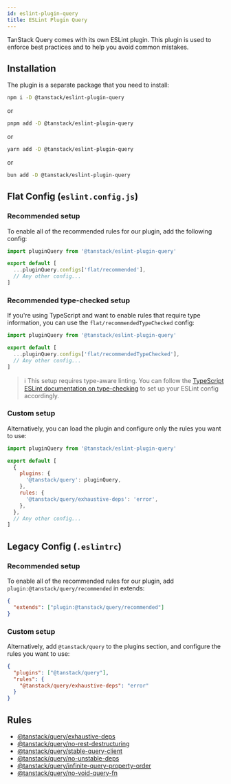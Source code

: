 ```yaml
---
id: eslint-plugin-query
title: ESLint Plugin Query
---
```


TanStack Query comes with its own ESLint plugin. This plugin is used to enforce best practices and to help you avoid common mistakes.

## Installation

The plugin is a separate package that you need to install:

```bash
npm i -D @tanstack/eslint-plugin-query
```

or

```bash
pnpm add -D @tanstack/eslint-plugin-query
```

or

```bash
yarn add -D @tanstack/eslint-plugin-query
```

or

```bash
bun add -D @tanstack/eslint-plugin-query
```

## Flat Config (`eslint.config.js`)

### Recommended setup

To enable all of the recommended rules for our plugin, add the following config:

```js
import pluginQuery from '@tanstack/eslint-plugin-query'

export default [
  ...pluginQuery.configs['flat/recommended'],
  // Any other config...
]
```

### Recommended type-checked setup

If you're using TypeScript and want to enable rules that require type information, you can use the `flat/recommendedTypeChecked` config:

```js
import pluginQuery from '@tanstack/eslint-plugin-query'

export default [
  ...pluginQuery.configs['flat/recommendedTypeChecked'],
  // Any other config...
]
```

> ℹ️ This setup requires type-aware linting. You can follow the [TypeScript ESLint documentation on type-checking](https://typescript-eslint.io/linting/typed-linting/) to set up your ESLint config accordingly.

### Custom setup

Alternatively, you can load the plugin and configure only the rules you want to use:

```js
import pluginQuery from '@tanstack/eslint-plugin-query'

export default [
  {
    plugins: {
      '@tanstack/query': pluginQuery,
    },
    rules: {
      '@tanstack/query/exhaustive-deps': 'error',
    },
  },
  // Any other config...
]
```

## Legacy Config (`.eslintrc`)

### Recommended setup

To enable all of the recommended rules for our plugin, add `plugin:@tanstack/query/recommended` in extends:

```json
{
  "extends": ["plugin:@tanstack/query/recommended"]
}
```

### Custom setup

Alternatively, add `@tanstack/query` to the plugins section, and configure the rules you want to use:

```json
{
  "plugins": ["@tanstack/query"],
  "rules": {
    "@tanstack/query/exhaustive-deps": "error"
  }
}
```

## Rules

- [@tanstack/query/exhaustive-deps](./exhaustive-deps.md)
- [@tanstack/query/no-rest-destructuring](./no-rest-destructuring.md)
- [@tanstack/query/stable-query-client](./stable-query-client.md)
- [@tanstack/query/no-unstable-deps](./no-unstable-deps.md)
- [@tanstack/query/infinite-query-property-order](./infinite-query-property-order.md)
- [@tanstack/query/no-void-query-fn](./no-void-query-fn.md)
